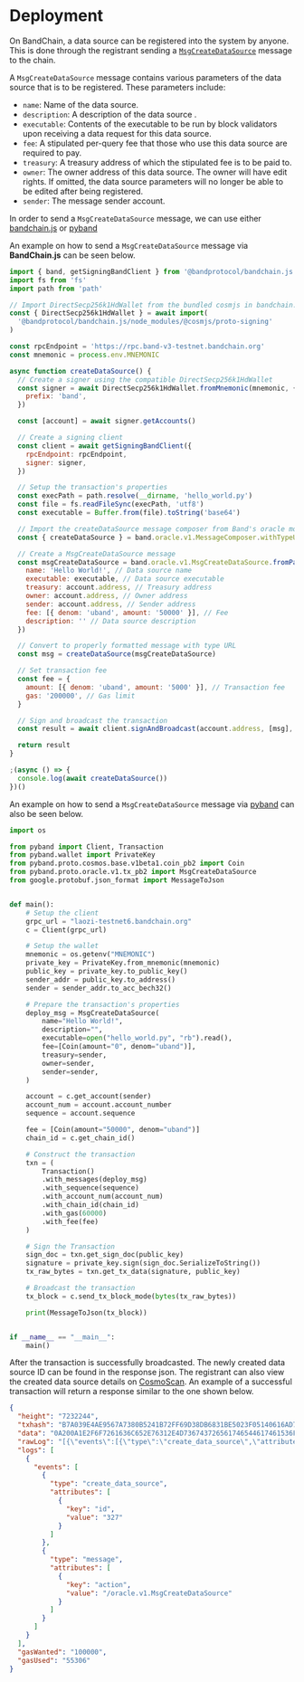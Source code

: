 # Deployment

On BandChain, a data source can be registered into the system by anyone. This is done through the registrant sending
a [`MsgCreateDataSource`](/core-concepts/protocol-messages#msgcreatedatasource) message to the chain.

A `MsgCreateDataSource` message contains various parameters of the data source that is to be registered. These
parameters include:

- `name`: Name of the data source.
- `description`: A description of the data source .
- `executable`: Contents of the executable to be run by block validators upon receiving a data request for this data
  source.
- `fee`: A stipulated per-query fee that those who use this data source are required to pay.
- `treasury`: A treasury address of which the stipulated fee is to be paid to.
- `owner`: The owner address of this data source. The owner will have edit rights. If omitted, the data source
  parameters will no longer be able to be edited after being registered.
- `sender`: The message sender account.

In order to send a `MsgCreateDataSource` message, we can use either
[bandchain.js](/develop/developer-tools/02-bandchain.js/03-getting-started) or
[pyband](/develop/developer-tools/pyband/getting-started)

An example on how to send a `MsgCreateDataSource` message via **BandChain.js** can be seen below.

```javascript
import { band, getSigningBandClient } from '@bandprotocol/bandchain.js'
import fs from 'fs'
import path from 'path'

// Import DirectSecp256k1HdWallet from the bundled cosmjs in bandchain.js
const { DirectSecp256k1HdWallet } = await import(
  '@bandprotocol/bandchain.js/node_modules/@cosmjs/proto-signing'
)

const rpcEndpoint = 'https://rpc.band-v3-testnet.bandchain.org'
const mnemonic = process.env.MNEMONIC

async function createDataSource() {
  // Create a signer using the compatible DirectSecp256k1HdWallet
  const signer = await DirectSecp256k1HdWallet.fromMnemonic(mnemonic, {
    prefix: 'band',
  })

  const [account] = await signer.getAccounts()

  // Create a signing client
  const client = await getSigningBandClient({
    rpcEndpoint: rpcEndpoint,
    signer: signer,
  })

  // Setup the transaction's properties
  const execPath = path.resolve(__dirname, 'hello_world.py')
  const file = fs.readFileSync(execPath, 'utf8')
  const executable = Buffer.from(file).toString('base64')

  // Import the createDataSource message composer from Band's oracle module
  const { createDataSource } = band.oracle.v1.MessageComposer.withTypeUrl

  // Create a MsgCreateDataSource message
  const msgCreateDataSource = band.oracle.v1.MsgCreateDataSource.fromPartial({
    name: 'Hello World!', // Data source name
    executable: executable, // Data source executable
    treasury: account.address, // Treasury address
    owner: account.address, // Owner address
    sender: account.address, // Sender address
    fee: [{ denom: 'uband', amount: '50000' }], // Fee
    description: '' // Data source description
  })

  // Convert to properly formatted message with type URL
  const msg = createDataSource(msgCreateDataSource)

  // Set transaction fee
  const fee = {
    amount: [{ denom: 'uband', amount: '5000' }], // Transaction fee
    gas: '200000', // Gas limit
  }

  // Sign and broadcast the transaction
  const result = await client.signAndBroadcast(account.address, [msg], fee)

  return result
}

;(async () => {
  console.log(await createDataSource())
})()
```

An example on how to send a `MsgCreateDataSource` message via
[pyband](/develop/developer-tools/pyband/getting-started) can also be seen below.

```python
import os

from pyband import Client, Transaction
from pyband.wallet import PrivateKey
from pyband.proto.cosmos.base.v1beta1.coin_pb2 import Coin
from pyband.proto.oracle.v1.tx_pb2 import MsgCreateDataSource
from google.protobuf.json_format import MessageToJson


def main():
    # Setup the client
    grpc_url = "laozi-testnet6.bandchain.org"
    c = Client(grpc_url)

    # Setup the wallet
    mnemonic = os.getenv("MNEMONIC")
    private_key = PrivateKey.from_mnemonic(mnemonic)
    public_key = private_key.to_public_key()
    sender_addr = public_key.to_address()
    sender = sender_addr.to_acc_bech32()

    # Prepare the transaction's properties
    deploy_msg = MsgCreateDataSource(
        name="Hello World!",
        description="",
        executable=open("hello_world.py", "rb").read(),
        fee=[Coin(amount="0", denom="uband")],
        treasury=sender,
        owner=sender,
        sender=sender,
    )

    account = c.get_account(sender)
    account_num = account.account_number
    sequence = account.sequence

    fee = [Coin(amount="50000", denom="uband")]
    chain_id = c.get_chain_id()

    # Construct the transaction
    txn = (
        Transaction()
        .with_messages(deploy_msg)
        .with_sequence(sequence)
        .with_account_num(account_num)
        .with_chain_id(chain_id)
        .with_gas(60000)
        .with_fee(fee)
    )

    # Sign the Transaction
    sign_doc = txn.get_sign_doc(public_key)
    signature = private_key.sign(sign_doc.SerializeToString())
    tx_raw_bytes = txn.get_tx_data(signature, public_key)

    # Broadcast the transaction
    tx_block = c.send_tx_block_mode(bytes(tx_raw_bytes))

    print(MessageToJson(tx_block))


if __name__ == "__main__":
    main()

```

After the transaction is successfully broadcasted. The newly created data source ID can be found in the response json.
The registrant can also view the created data source details on [CosmoScan](https://cosmoscan.io/data-sources/). An
example of a successful transaction will return a response similar to the one shown below.

```json
{
  "height": "7232244",
  "txhash": "B7A039E4AE9567A7380B5241B72FF69D38DB6831BE5023F05140616AD71FFA62",
  "data": "0A200A1E2F6F7261636C652E76312E4D736743726561746544617461536F75726365",
  "rawLog": "[{\"events\":[{\"type\":\"create_data_source\",\"attributes\":[{\"key\":\"id\",\"value\":\"327\"}]},{\"type\":\"message\",\"attributes\":[{\"key\":\"action\",\"value\":\"/oracle.v1.MsgCreateDataSource\"}]}]}]",
  "logs": [
    {
      "events": [
        {
          "type": "create_data_source",
          "attributes": [
            {
              "key": "id",
              "value": "327"
            }
          ]
        },
        {
          "type": "message",
          "attributes": [
            {
              "key": "action",
              "value": "/oracle.v1.MsgCreateDataSource"
            }
          ]
        }
      ]
    }
  ],
  "gasWanted": "100000",
  "gasUsed": "55306"
}
```
